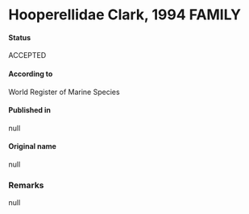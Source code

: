 Hooperellidae Clark, 1994 FAMILY
=======

#### Status
ACCEPTED

#### According to
World Register of Marine Species

#### Published in
null

#### Original name
null

### Remarks
null